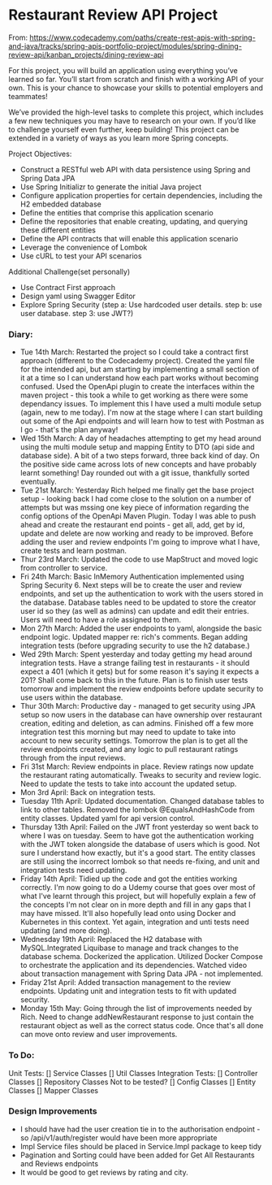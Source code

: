 # Restaurant Review API Project

From: https://www.codecademy.com/paths/create-rest-apis-with-spring-and-java/tracks/spring-apis-portfolio-project/modules/spring-dining-review-api/kanban_projects/dining-review-api

For this project, you will build an application using everything you’ve learned so far. You’ll start from scratch and finish with a working API of your own. This is your chance to showcase your skills to potential employers and teammates!

We’ve provided the high-level tasks to complete this project, which includes a few new techniques you may have to research on your own. If you’d like to challenge yourself even further, keep building! This project can be extended in a variety of ways as you learn more Spring concepts.

Project Objectives:
- Construct a RESTful web API with data persistence using Spring and Spring Data JPA
- Use Spring Initializr to generate the initial Java project
- Configure application properties for certain dependencies, including the H2 embedded database
- Define the entities that comprise this application scenario
- Define the repositories that enable creating, updating, and querying these different entities
- Define the API contracts that will enable this application scenario
- Leverage the convenience of Lombok
- Use cURL to test your API scenarios

Additional Challenge(set personally)
- Use Contract First approach
- Design yaml using Swagger Editor
- Explore Spring Security (step a: Use hardcoded user details. step b: use user database. step 3: use JWT?)

### Diary:
- Tue 14th March: Restarted the project so I could take a contract first approach (different to the Codecademy project). Created the yaml file for the intended api, but am starting by implementing a small section of it at a time so I can understand how each part works without becoming confused. Used the OpenApi plugin to create the interfaces within the maven project - this took a while to get working as there were some dependancy issues. To implement this I have used a multi module setup (again, new to me today). I'm now at the stage where I can start building out some of the Api endpoints and will learn how to test with Postman as I go - that's the plan anyway!
- Wed 15th March: A day of headaches attempting to get my head around using the multi module setup and mapping Entity to DTO (api side and database side). A bit of a two steps forward, three back kind of day. On the positive side came across lots of new concepts and have probably learnt something! Day rounded out with a git issue, thankfully sorted eventually.
- Tue 21st March: Yesterday Rich helped me finally get the base project setup - looking back I had come close to the solution on a number of attempts but was mssing one key piece of information regarding the config options of the OpenApi Maven Plugin. Today I was able to push ahead and create the restaurant end points - get all, add, get by id, update and delete are now working and ready to be improved. Before adding the user and review endpoints I'm going to improve what I have, create tests and learn postman.
- Thur 23rd March: Updated the code to use MapStruct and moved logic from controller to service.
- Fri 24th March: Basic InMemory Authentication implemented using Spring Security 6. Next steps will be to create the user and review endpoints, and set up the authentication to work with the users stored in the database. Database tables need to be updated to store the creator user id so they (as well as admins) can update and edit their entries. Users will need to have a role assigned to them.
- Mon 27th March: Added the user endpoints to yaml, alongside the basic endpoint logic. Updated mapper re: rich's comments. Began adding integration tests (before upgrading security to use the h2 database.)
- Wed 29th March: Spent yesterday and today getting my head around integration tests. Have a strange failing test in restaurants - it should expect a 401 (which it gets) but for some reason it's saying it expects a 201? Shall come back to this in the future. Plan is to finish user tests tomorrow and implement the review endpoints before update security to use users within the database.
- Thur 30th March: Productive day - managed to get security using JPA setup so now users in the database can have ownership over restaurant creation, editing and deletion, as can admins. Finished off a few more integration test this morning but may need to update to take into account to new security settings. Tomorrow the plan is to get all the review endpoints created, and any logic to pull restaurant ratings through from the input reviews.
- Fri 31st March: Review endpoints in place. Review ratings now update the restaurant rating automatically.  Tweaks to security and review logic. Need to update the tests to take into account the updated setup.
- Mon 3rd April: Back on integration tests. 
- Tuesday 11th April: Updated documentation. Changed database tables to link to other tables. Removed the lombok @EqualsAndHashCode from entity classes. Updated yaml for api version control.
- Thursday 13th April: Failed on the JWT front yesterday so went back to where I was on tuesday. Seem to have got the authentication working with the JWT token alongside the database of users which is good. Not sure I understand how exactly, but it's a good start. The entity classes are still using the incorrect lombok so that needs re-fixing, and unit and integration tests need updating.
- Friday 14th April: Tidied up the code and got the entities working correctly. I'm now going to do a Udemy course that goes over most of what I've learnt through this project, but will hopefully explain a few of the concepts I'm not clear on in more depth and fill in any gaps that I may have missed. It'll also hopefully lead onto using Docker and Kubernetes in this context. Yet again, integration and unti tests need updating (and more doing).
- Wednesday 19th April: Replaced the H2 database with MySQL.Integrated Liquibase to manage and track changes to the database schema. Dockerized the application. Utilized Docker Compose to orchestrate the application and its dependencies. Watched video about transaction management with Spring Data JPA - not implemented.
- Friday 21st April: Added transaction management to the review endpoints. Updating unit and integration tests to fit with updated security.
- Monday 15th May: Going through the list of improvements needed by Rich. Need to change addNewRestaurant response to just contain the restaurant object as well as the correct status code. Once that's all done can move onto review and user improvements.


### To Do:
Unit Tests:
    [] Service Classes
    [] Util Classes
Integration Tests:
    [] Controller Classes
    [] Repository Classes
Not to be tested?
    [] Config Classes
    [] Entity Classes
    [] Mapper Classes
    

### Design Improvements
- I should have had the user creation tie in to the authorisation endpoint - so /api/v1/auth/register would have been more appropriate
- Impl Service files should be placed in Service.Impl package to keep tidy
- Pagination and Sorting could have been added for Get All Restaurants and Reviews endpoints
- It would be good to get reviews by rating and city.
